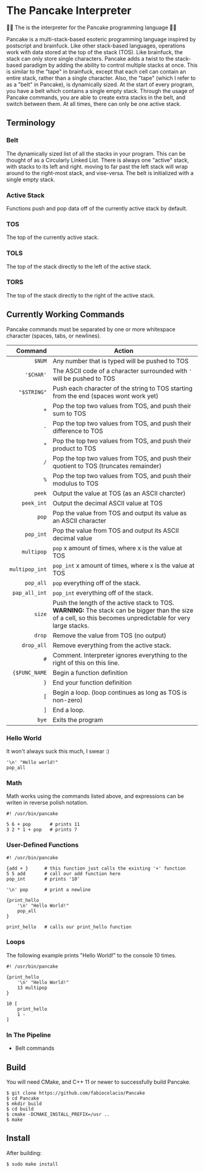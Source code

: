 # The Pancake Interpreter

🥞🥞 The is the interpreter for the Pancake programming language 🥞🥞

Pancake is a multi-stack-based esoteric programming language inspired by postscript and brainfuck.
Like other stack-based languages, operations work with data stored at the top of the stack (TOS).
Like brainfuck, the stack can only store single characters.
Pancake adds a twist to the stack-based paradigm by adding the ability to control multiple stacks at once.
This is similar to the "tape" in brainfuck, except that each cell can contain an entire stack,
rather than a single character. Also, the "tape" (which I refer to as a "belt" in Pancake), is
dynamically sized. At the start of every program, you have a belt which contains a single empty stack.
Through the usage of Pancake commands, you are able to create extra stacks in the belt, and switch between
them. At all times, there can only be one active stack.

## Terminology

### Belt

The dynamically sized list of all the stacks in your program.
This can be thought of as a Circularly Linked List. There is always
one "active" stack, with stacks to its left and right. moving to far
past the left stack will wrap around to the right-most stack, and vise-versa.
The belt is initialized with a single empty stack.

### Active Stack

Functions push and pop data off of the currently active stack by default.

### TOS

The top of the currently active stack.

### TOLS

The top of the stack directly to the left of the active stack.

### TORS

The top of the stack directly to the right of the active stack.

## Currently Working Commands

Pancake commands must be separated by one or more whitespace character
(spaces, tabs, or newlines).

Command          | Action
----------------:|---
``$NUM``         | Any number that is typed will be pushed to TOS
``'$CHAR'``      | The ASCII code of a character surrounded with ``'`` will be pushed to TOS
``"$STRING"``    | Push each character of the string to TOS starting from the end (spaces wont work yet)
``+``            | Pop the top two values from TOS, and push their sum to TOS
``-``            | Pop the top two values from TOS, and push their difference to TOS
``*``            | Pop the top two values from TOS, and push their product to TOS
``/``            | Pop the top two values from TOS, and push their quotient to TOS (truncates remainder)
``%``            | Pop the top two values from TOS, and push their modulus to TOS
``peek``         | Output the value at TOS (as an ASCII charcter)
``peek_int``     | Output the decimal ASCII value at TOS
``pop``          | Pop the value from TOS and output its value as an ASCII character
``pop_int``      | Pop the value from TOS and output its ASCII decimal value
``multipop``     | ``pop`` x amount of times, where x is the value at TOS
``multipop_int`` | ``pop_int`` x amount of times, where x is the value at TOS
``pop_all``      | ``pop`` everything off of the stack.
``pap_all_int``  | ``pop_int`` everything off of the stack.
``size``         | Push the length of the active stack to TOS. **WARNING:** The stack can be bigger than the size of a cell, so this becomes unpredictable for very large stacks.
``drop``         | Remove the value from TOS (no output)
``drop_all``     | Remove everything from the active stack.
``#``            | Comment. Interpreter ignores everything to the right of this on this line.
``{$FUNC_NAME``  | Begin a function definition
``}``            | End your function definition
``[``            | Begin a loop. (loop continues as long as TOS is non-zero)
``]``            | End a loop.
``bye``          | Exits the program

### Hello World

It won't always suck this much, I swear :)

```
'\n' "Hello world!"
pop_all
```

### Math

Math works using the commands listed above, and expressions
can be writen in reverse polish notation.

```
#! /usr/bin/pancake

5 6 + pop       # prints 11
3 2 * 1 + pop   # prints 7
```

### User-Defined Functions

```
#! /usr/bin/pancake

{add + }      # this function just calls the existing '+' function
5 5 add       # call our add function here
pop_int       # prints '10'

'\n' pop      # print a newline

{print_hello
	'\n' "Hello World!"
	pop_all
}

print_hello   # calls our print_hello function

```

### Loops

The following example prints "Hello World!" to the console 10 times.

```
#! /usr/bin/pancake

{print_hello
	'\n' "Hello World!"
	13 multipop
}

10 [
	print_hello
	1 -
]
```

### In The Pipeline

- Belt commands

## Build

You will need CMake, and C++ 11 or newer to successfully build Pancake.

```
$ git clone https://github.com/fabiocolacio/Pancake
$ cd Pancake
$ mkdir build
$ cd build
$ cmake -DCMAKE_INSTALL_PREFIX=/usr ..
$ make
```

## Install

After building:

```
$ sudo make install
```
